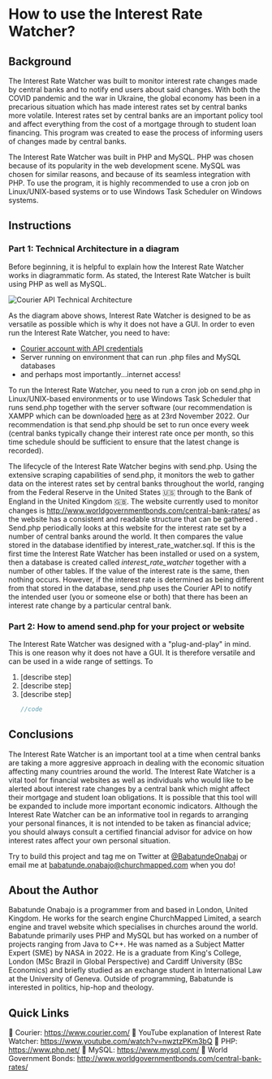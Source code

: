 # How to use the Interest Rate Watcher?

## Background
The Interest Rate Watcher was built to monitor interest rate changes made by central banks and to notify end users about said changes. With both the COVID pandemic and the war in Ukraine, the global economy has been in a precarious situation which has made interest rates set by central banks more volatile. Interest rates set by central banks are an important policy tool and affect everything from the cost of a mortgage through to student loan financing. This program was created to ease the process of informing users of changes made by central banks. 

The Interest Rate Watcher was built in PHP and MySQL. PHP was chosen because of its popularity in the web development scene. MySQL was chosen for similar reasons, and because of its seamless integration with PHP. To use the program, it is highly recommended to use a cron job on Linux/UNIX-based systems or to use Windows Task Scheduler on Windows systems. 

## Instructions

### Part 1: Technical Architecture in a diagram 
Before beginning, it is helpful to explain how the Interest Rate Watcher works in diagrammatic form. As stated, the Interest Rate Watcher is built using 
PHP as well as MySQL.

![Courier API Technical Architecture](https://user-images.githubusercontent.com/36359216/203490709-16b2401d-d42f-4d15-9b92-8bde2dc4d28b.JPG)

As the diagram above shows, Interest Rate Watcher is designed to be as versatile as possible which is why it does not have a GUI. In order to even run the Interest Rate Watcher, you need to have:
* [Courier account with API credentials](https://www.courier.com/)
* Server running on environment that can run .php files and MySQL databases
* and perhaps most importantly...internet access!  

To run the Interest Rate Watcher, you need to run a cron job on send.php in Linux/UNIX-based environments or to use Windows Task Scheduler that runs send.php together with the server software (our recommendation is XAMPP which can be downloaded [here](https://www.apachefriends.org/download.html) as at 23rd November 2022. Our recommendation is that send.php should be set to run once every week (central banks typically change their interest rate once per month, so this time schedule should be sufficient to ensure that the latest change is recorded).

The lifecycle of the Interest Rate Watcher begins with send.php. Using the extensive scraping capabilities of send.php, it monitors the web to gather data on the interest rates set by central banks throughout the world, ranging from the Federal Reserve in the United States :us: through to the Bank of England in the United Kingdom 🇬🇧. The website currently used to monitor changes is http://www.worldgovernmentbonds.com/central-bank-rates/ as the website has a consistent and readable structure that can be gathered . Send.php periodically looks at this website for the interest rate set by a number of central banks around the world. It then compares the value stored in the database identified by interest_rate_watcher.sql. If this is the first time the Interest Rate Watcher has been installed or used on a system, then a database is created called *interest_rate_watcher* together with a number of other tables. If the value of the interest rate is the same, then nothing occurs. However, if the interest rate is determined as being different from that stored in the database, send.php uses the Courier API to notify the intended user (you or someone else or both) that there has been an interest rate change by a particular central bank. 

### Part 2: How to amend send.php for your project or website
The Interest Rate Watcher was designed with a "plug-and-play" in mind. This is one reason why it does not have a GUI. It is therefore versatile and can be used in a wide range of settings. To 

1. [describe step]
2. [describe step]
3. [describe step]
   ```go
   //code
   ```

## Conclusions

The Interest Rate Watcher is an important tool at a time when central banks are taking a more aggresive approach in dealing with the economic situation affecting many countries around the world. The Interest Rate Watcher is a vital tool for financial websites as well as individuals who would like to be alerted about interest rate changes by a central bank which might affect their mortgage and student loan obligations. It is possible that this tool will be expanded to include more important economic indicators. Although the Interest Rate Watcher can be an informative tool in regards to arranging your personal finances, it is not intended to be taken as financial advice; you should always consult a certified financial advisor for advice on how interest rates affect your own personal situation. 

Try to build this project and tag me on Twitter at [@BabatundeOnabaj](https://twitter.com/BabatundeOnabaj) or email me at babatunde.onabajo@churchmapped.com when you do!

## About the Author

Babatunde Onabajo is a programmer from and based in London, United Kingdom. He works for the search engine ChurchMapped Limited, a search engine and travel website which specialises in churches around the world. Babatunde primarily uses PHP and MySQL but has worked on a number of projects ranging from Java to C++. He was named as a Subject Matter Expert (SME) by NASA in 2022. He is a graduate from King's College, London (MSc Brazil in Global Perspective) and Cardiff University (BSc Economics) and briefly studied as an exchange student in International Law at the University of Geneva. Outside of programming, Babatunde is interested in politics, hip-hop and theology.

## Quick Links

🔗 Courier: https://www.courier.com/
🔗 YouTube explanation of Interest Rate Watcher: https://www.youtube.com/watch?v=nwztzPKm3bQ
🔗 PHP: https://www.php.net/
🔗 MySQL: https://www.mysql.com/
🔗 World Government Bonds: http://www.worldgovernmentbonds.com/central-bank-rates/

